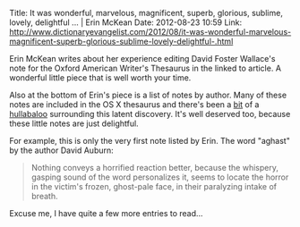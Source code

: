 Title: It was wonderful, marvelous, magnificent, superb, glorious, sublime, lovely, delightful ... | Erin McKean
Date: 2012-08-23 10:59
Link: http://www.dictionaryevangelist.com/2012/08/it-was-wonderful-marvelous-magnificent-superb-glorious-sublime-lovely-delightful-.html

Erin McKean writes about her experience editing David Foster Wallace's note for the Oxford American Writer's Thesaurus in the linked to article. A wonderful little piece that is well worth your time.

Also at the bottom of Erin's piece is a list of notes by author. Many of these notes are included in the OS X thesaurus and there's been a [bit](http://www.davemadden.org/blog/2011/07/a-discovery/) of a [hullabaloo](http://daringfireball.net/linked/2012/08/21/dfw-word-notes) surrounding this latent discovery. It's well deserved too, because these little notes are just delightful. 

For example, this is only the very first note listed by Erin. The word "aghast" by the author David Auburn:

> Nothing conveys a horrified reaction better, because the whispery, gasping sound of the word personalizes it, seems to locate the horror in the victim's frozen, ghost-pale face, in their paralyzing intake of breath.

Excuse me, I have quite a few more entries to read...